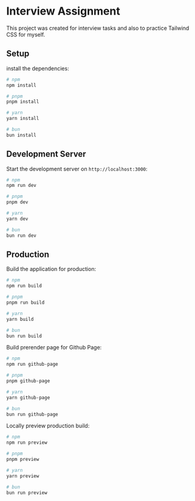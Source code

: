 # Interview Assignment

This project was created for interview tasks and also to practice Tailwind CSS for myself.

## Setup

install the dependencies:

```bash
# npm
npm install

# pnpm
pnpm install

# yarn
yarn install

# bun
bun install
```

## Development Server

Start the development server on `http://localhost:3000`:

```bash
# npm
npm run dev

# pnpm
pnpm dev

# yarn
yarn dev

# bun
bun run dev
```

## Production

Build the application for production:

```bash
# npm
npm run build

# pnpm
pnpm run build

# yarn
yarn build

# bun
bun run build
```

Build prerender page for Github Page:

```bash
# npm
npm run github-page

# pnpm
pnpm github-page

# yarn
yarn github-page

# bun
bun run github-page
```

Locally preview production build:

```bash
# npm
npm run preview

# pnpm
pnpm preview

# yarn
yarn preview

# bun
bun run preview
```
